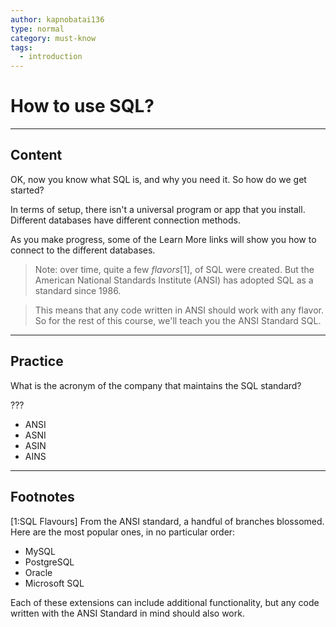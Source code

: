 ```yaml
---
author: kapnobatai136
type: normal
category: must-know
tags:
  - introduction
---
```


# How to use SQL?


---

## Content

OK, now you know what SQL is, and why you need it. So how do we get started?

In terms of setup, there isn't a universal program or app that you install. Different databases have different connection methods.

As you make progress, some of the Learn More links will show you how to connect to the different databases.

> Note: over time, quite a few *flavors*[1], of SQL were created. But the American National Standards Institute (ANSI) has adopted SQL as a standard since 1986. 

> This means that any code written in ANSI should work with any flavor. So for the rest of this course, we'll teach you the ANSI Standard SQL. 


---

## Practice

What is the acronym of the company that maintains the SQL standard?

???

- ANSI
- ASNI
- ASIN
- AINS


---

## Footnotes

[1:SQL Flavours]
From the ANSI standard, a handful of branches blossomed. Here are the most popular ones, in no particular order:

- MySQL
- PostgreSQL
- Oracle
- Microsoft SQL

Each of these extensions can include additional functionality, but any code written with the ANSI Standard in mind should also work.
